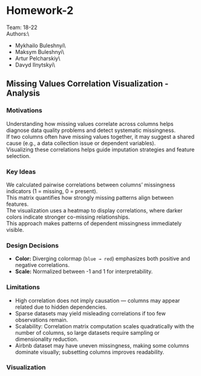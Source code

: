 # Homework-2

Team: 18-22\
Authors:\
- Mykhailo Buleshnyi\
- Maksym Buleshnyi\
- Artur Pelcharskiy\
- Davyd Ilnytskyi\

## Missing Values Correlation Visualization - Analysis

### Motivations
Understanding how missing values correlate across columns helps diagnose data quality problems and detect systematic missingness.  
If two columns often have missing values together, it may suggest a shared cause (e.g., a data collection issue or dependent variables).  
Visualizing these correlations helps guide imputation strategies and feature selection.

### Key Ideas
We calculated pairwise correlations between columns’ missingness indicators (1 = missing, 0 = present).  
This matrix quantifies how strongly missing patterns align between features.  
The visualization uses a heatmap to display correlations, where darker colors indicate stronger co-missing relationships.  
This approach makes patterns of dependent missingness immediately visible.

### Design Decisions
- **Color:** Diverging colormap (`blue → red`) emphasizes both positive and negative correlations.  
- **Scale:** Normalized between -1 and 1 for interpretability.  

### Limitations
- High correlation does not imply causation — columns may appear related due to hidden dependencies.  
- Sparse datasets may yield misleading correlations if too few observations remain.  
- Scalability: Correlation matrix computation scales quadratically with the number of columns, so large datasets require sampling or dimensionality reduction.  
- Airbnb dataset may have uneven missingness, making some columns dominate visually; subsetting columns improves readability.

### Visualization


